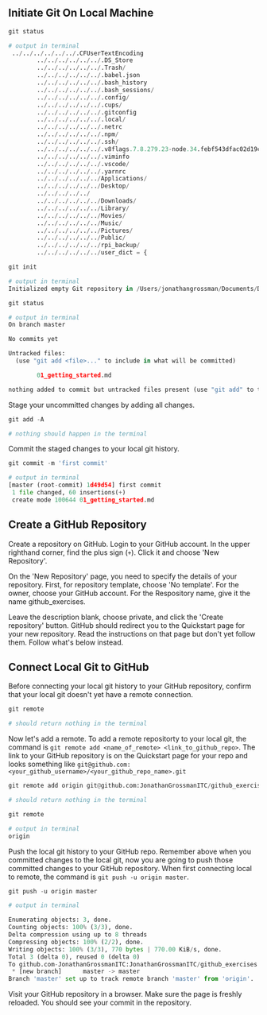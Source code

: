 ## Initiate Git On Local Machine

```python
git status

# output in terminal
 ../../../../../../.CFUserTextEncoding
        ../../../../../../.DS_Store
        ../../../../../../.Trash/
        ../../../../../../.babel.json
        ../../../../../../.bash_history
        ../../../../../../.bash_sessions/
        ../../../../../../.config/
        ../../../../../../.cups/
        ../../../../../../.gitconfig
        ../../../../../../.local/
        ../../../../../../.netrc
        ../../../../../../.npm/
        ../../../../../../.ssh/
        ../../../../../../.v8flags.7.8.279.23-node.34.febf543dfac02d19c086040be0b799f6.json
        ../../../../../../.viminfo
        ../../../../../../.vscode/
        ../../../../../../.yarnrc
        ../../../../../../Applications/
        ../../../../../../Desktop/
        ../../../../../
        ../../../../../../Downloads/
        ../../../../../../Library/
        ../../../../../../Movies/
        ../../../../../../Music/
        ../../../../../../Pictures/
        ../../../../../../Public/
        ../../../../../../rpi_backup/
        ../../../../../../user_dict = {
```

```python
git init

# output in terminal
Initialized empty Git repository in /Users/jonathangrossman/Documents/Developer/ITC/Work/git/github_exercises/.git/
```

```python
git status

# output in terminal
On branch master

No commits yet

Untracked files:
  (use "git add <file>..." to include in what will be committed)

        01_getting_started.md

nothing added to commit but untracked files present (use "git add" to track)
```

Stage your uncommitted changes by adding all changes.

```python
git add -A

# nothing should happen in the terminal
```

Commit the staged changes to your local git history.

```python
git commit -m 'first commit'

# output in terminal
[master (root-commit) 1d49d54] first commit
 1 file changed, 60 insertions(+)
 create mode 100644 01_getting_started.md
```

## Create a GitHub Repository

Create a repository on GitHub. Login to your GitHub account. In the upper righthand corner, find the plus sign (`+`). Click it and choose 'New Repository'.

On the 'New Repository' page, you need to specify the details of your repository. First, for repository template, choose 'No template'. For the owner, choose your GitHub account. For the Respository name, give it the name github_exercises.

Leave the description blank, choose private, and click the 'Create repository' button. GitHub should redirect you to the Quickstart page for your new repository. Read the instructions on that page but don't yet follow them. Follow what's below instead.

## Connect Local Git to GitHub

Before connecting your local git history to your GitHub repository, confirm that your local git doesn't yet have a remote connection.

```python
git remote

# should return nothing in the terminal
```

Now let's add a remote. To add a remote repositorty to your local git, the command is `git remote add <name_of_remote> <link_to_github_repo>`. The link to your GitHub repository is on the Quickstart page for your repo and looks something like `git@github.com:<your_github_username>/<your_github_repo_name>.git`

```python
git remote add origin git@github.com:JonathanGrossmanITC/github_exercises.git

# should return nothing in the terminal
```

```python
git remote

# output in terminal
origin
```

Push the local git history to your GitHub repo. Remember above when you committed changes to the local git, now you are going to push those committed changes to your GitHub repository. When first connecting local to remote, the command is `git push -u origin master`.

```python
git push -u origin master

# output in terminal

Enumerating objects: 3, done.
Counting objects: 100% (3/3), done.
Delta compression using up to 8 threads
Compressing objects: 100% (2/2), done.
Writing objects: 100% (3/3), 770 bytes | 770.00 KiB/s, done.
Total 3 (delta 0), reused 0 (delta 0)
To github.com-JonathanGrossmanITC:JonathanGrossmanITC/github_exercises.git
 * [new branch]      master -> master
Branch 'master' set up to track remote branch 'master' from 'origin'.
```

Visit your GitHub repository in a browser. Make sure the page is freshly reloaded. You should see your commit in the repository.
